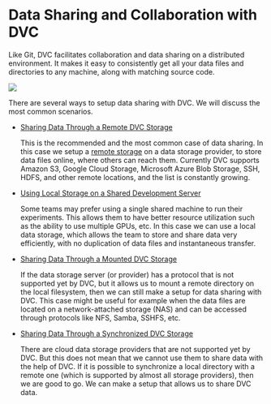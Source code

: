 # Data Sharing and Collaboration with DVC

Like Git, DVC facilitates collaboration and data sharing on a distributed
environment. It makes it easy to consistently get all your data files and
directories to any machine, along with matching source code.

![](/static/img/model-sharing-digram.png)

There are several ways to setup data sharing with DVC. We will discuss the most
common scenarios.

- [Sharing Data Through a Remote DVC Storage](/doc/user-guide/data-sharing/remote-storage)

  This is the recommended and the most common case of data sharing. In this case
  we setup a [remote storage](/doc/command-reference/remote) on a data storage
  provider, to store data files online, where others can reach them. Currently
  DVC supports Amazon S3, Google Cloud Storage, Microsoft Azure Blob Storage,
  SSH, HDFS, and other remote locations, and the list is constantly growing.

- [Using Local Storage on a Shared Development Server](/doc/user-guide/data-sharing/shared-server)

  Some teams may prefer using a single shared machine to run their experiments.
  This allows them to have better resource utilization such as the ability to
  use multiple GPUs, etc. In this case we can use a local data storage, which
  allows the team to store and share data very efficiently, with no duplication
  of data files and instantaneous transfer.

- [Sharing Data Through a Mounted DVC Storage](/doc/user-guide/data-sharing/mounted-storage)

  If the data storage server (or provider) has a protocol that is not supported
  yet by DVC, but it allows us to mount a remote directory on the local
  filesystem, then we can still make a setup for data sharing with DVC. This
  case might be useful for example when the data files are located on a
  network-attached storage (NAS) and can be accessed through protocols like NFS,
  Samba, SSHFS, etc.

- [Sharing Data Through a Synchronized DVC Storage](/doc/user-guide/data-sharing/synched-storage)

  There are cloud data storage providers that are not supported yet by DVC. But
  this does not mean that we cannot use them to share data with the help of DVC.
  If it is possible to synchronize a local directory with a remote one (which is
  supported by almost all storage providers), then we are good to go. We can
  make a setup that allows us to share DVC data.
